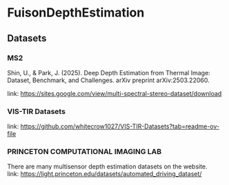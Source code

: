 # FuisonDepthEstimation
## Datasets
### MS2
Shin, U., & Park, J. (2025). Deep Depth Estimation from Thermal Image: Dataset, Benchmark, and Challenges. arXiv preprint arXiv:2503.22060.

link: https://sites.google.com/view/multi-spectral-stereo-dataset/download

### VIS-TIR Datasets
link: https://github.com/whitecrow1027/VIS-TIR-Datasets?tab=readme-ov-file

### PRINCETON COMPUTATIONAL IMAGING LAB
There are many multisensor depth estimation datasets on the website.  
link: https://light.princeton.edu/datasets/automated_driving_dataset/


